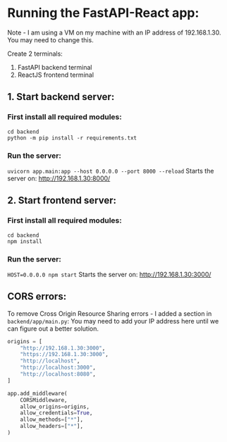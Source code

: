 # Running the FastAPI-React app:
Note - I am using a VM on my machine with an IP address of 192.168.1.30. You may need to change this.

Create 2 terminals:
1. FastAPI backend terminal
2. ReactJS frontend terminal

## 1. Start backend server:

### First install all required modules:
```shell
cd backend
python -m pip install -r requirements.txt
```

### Run the server:
`uvicorn app.main:app --host 0.0.0.0 --port 8000 --reload`
Starts the server on: http://192.168.1.30:8000/

## 2. Start frontend server:

### First install all required modules:
```shell
cd backend
npm install
```

### Run the server:
`HOST=0.0.0.0 npm start`
Starts the server on: http://192.168.1.30:3000/

## CORS errors:
To remove Cross Origin Resource Sharing errors - I added a section in `backend/app/main.py`:
You may need to add your IP address here until we can figure out a better solution.

```python 
origins = [
    "http://192.168.1.30:3000",
    "https://192.168.1.30:3000",
    "http://localhost",
    "http://localhost:3000",
    "http://localhost:8080",
]

app.add_middleware(
    CORSMiddleware,
    allow_origins=origins,
    allow_credentials=True,
    allow_methods=["*"],
    allow_headers=["*"],
)
```